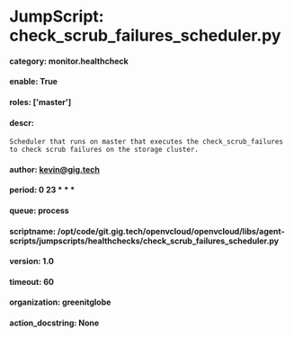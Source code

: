 
# JumpScript: check_scrub_failures_scheduler.py
        
#### category: monitor.healthcheck
#### enable: True
#### roles: ['master']
#### descr: 
```
Scheduler that runs on master that executes the check_scrub_failures to check scrub failures on the storage cluster.

```
#### author: kevin@gig.tech
#### period: 0 23 * * *
#### queue: process
#### scriptname: /opt/code/git.gig.tech/openvcloud/openvcloud/libs/agent-scripts/jumpscripts/healthchecks/check_scrub_failures_scheduler.py
#### version: 1.0
#### timeout: 60
#### organization: greenitglobe
#### action_docstring: None